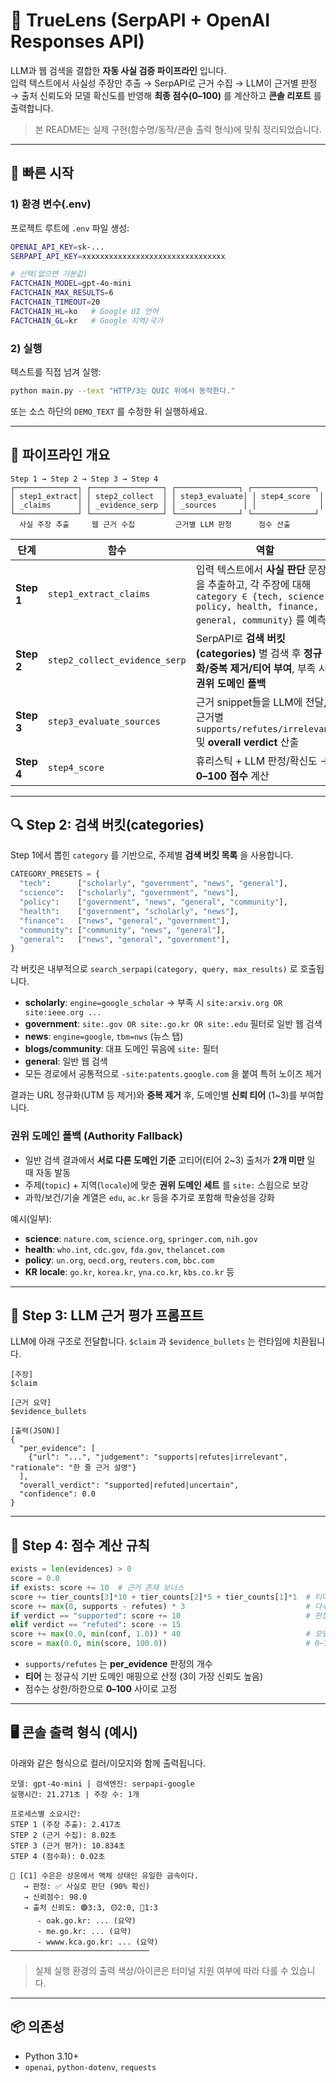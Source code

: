 # 🔎 TrueLens (SerpAPI + OpenAI Responses API)

LLM과 웹 검색을 결합한 **자동 사실 검증 파이프라인** 입니다.  
입력 텍스트에서 사실성 주장만 추출 → SerpAPI로 근거 수집 → LLM이 근거별 판정 →
출처 신뢰도와 모델 확신도를 반영해 **최종 점수(0–100)** 를 계산하고 **콘솔 리포트** 를 출력합니다.

> 본 README는 실제 구현(함수명/동작/콘솔 출력 형식)에 맞춰 정리되었습니다.

---

## 🚀 빠른 시작

### 1) 환경 변수(.env)
프로젝트 루트에 `.env` 파일 생성:

```bash
OPENAI_API_KEY=sk-...
SERPAPI_API_KEY=xxxxxxxxxxxxxxxxxxxxxxxxxxxxxxxx

# 선택(없으면 기본값)
FACTCHAIN_MODEL=gpt-4o-mini
FACTCHAIN_MAX_RESULTS=6
FACTCHAIN_TIMEOUT=20
FACTCHAIN_HL=ko   # Google UI 언어
FACTCHAIN_GL=kr   # Google 지역/국가
```

### 2) 실행
텍스트를 직접 넘겨 실행:

```bash
python main.py --text "HTTP/3는 QUIC 위에서 동작한다."
```

또는 소스 하단의 `DEMO_TEXT` 를 수정한 뒤 실행하세요.

---

## 🧱 파이프라인 개요

```
Step 1 → Step 2 → Step 3 → Step 4
┌──────────────┐ ┌────────────────┐ ┌──────────────┐ ┌──────────────┐
│ step1_extract│ │ step2_collect  │ │ step3_evaluate│ │ step4_score  │
│ _claims      │ │ _evidence_serp │ │ _sources      │ │              │
└──────────────┘ └────────────────┘ └──────────────┘ └──────────────┘
  사실 주장 추출     웹 근거 수집         근거별 LLM 판정      점수 산출
```

| 단계 | 함수 | 역할 | 처리 방식 |
|---|---|---|---|
| **Step 1** | `step1_extract_claims` | 입력 텍스트에서 **사실 판단** 문장을 추출하고, 각 주장에 대해 `category ∈ {tech, science, policy, health, finance, general, community}` 를 예측 | **GPT Responses API** |
| **Step 2** | `step2_collect_evidence_serp` | SerpAPI로 **검색 버킷(categories)** 별 검색 후 **정규화/중복 제거/티어 부여**, 부족 시 **권위 도메인 폴백** | **규칙 기반 로직** |
| **Step 3** | `step3_evaluate_sources` | 근거 snippet들을 LLM에 전달, 근거별 `supports/refutes/irrelevant` 및 **overall verdict** 산출 | **GPT Responses API** |
| **Step 4** | `step4_score` | 휴리스틱 + LLM 판정/확신도 → **0–100 점수** 계산 | **규칙 기반 로직** |

---

## 🔍 Step 2: 검색 버킷(categories)

Step 1에서 뽑힌 `category` 를 기반으로, 주제별 **검색 버킷 목록** 을 사용합니다.

```python
CATEGORY_PRESETS = {
  "tech":      ["scholarly", "government", "news", "general"],
  "science":   ["scholarly", "government", "news"],
  "policy":    ["government", "news", "general", "community"],
  "health":    ["government", "scholarly", "news"],
  "finance":   ["news", "general", "government"],
  "community": ["community", "news", "general"],
  "general":   ["news", "general", "government"],
}
```

각 버킷은 내부적으로 `search_serpapi(category, query, max_results)` 로 호출됩니다.

- **scholarly**: `engine=google_scholar` → 부족 시 `site:arxiv.org OR site:ieee.org ...`
- **government**: `site:.gov OR site:.go.kr OR site:.edu` 필터로 일반 웹 검색
- **news**: `engine=google`, `tbm=nws` (뉴스 탭)
- **blogs/community**: 대표 도메인 묶음에 `site:` 필터
- **general**: 일반 웹 검색
- 모든 경로에서 공통적으로 `-site:patents.google.com` 을 붙여 특허 노이즈 제거

결과는 URL 정규화(UTM 등 제거)와 **중복 제거** 후, 도메인별 **신뢰 티어** (1~3)를 부여합니다.

### 권위 도메인 폴백 (Authority Fallback)
- 일반 검색 결과에서 **서로 다른 도메인 기준** 고티어(티어 2~3) 출처가 **2개 미만** 일 때 자동 발동  
- 주제(`topic`) + 지역(`locale`)에 맞춘 **권위 도메인 세트** 를 `site:` 스윕으로 보강
- 과학/보건/기술 계열은 `edu`, `ac.kr` 등을 추가로 포함해 학술성을 강화

예시(일부):
- **science**: `nature.com`, `science.org`, `springer.com`, `nih.gov`
- **health**: `who.int`, `cdc.gov`, `fda.gov`, `thelancet.com`
- **policy**: `un.org`, `oecd.org`, `reuters.com`, `bbc.com`
- **KR locale**: `go.kr`, `korea.kr`, `yna.co.kr`, `kbs.co.kr` 등

---

## 🧾 Step 3: LLM 근거 평가 프롬프트

LLM에 아래 구조로 전달합니다. `$claim` 과 `$evidence_bullets` 는 런타임에 치환됩니다.

```text
[주장]
$claim

[근거 요약]
$evidence_bullets

[출력(JSON)]
{
  "per_evidence": [
    {"url": "...", "judgement": "supports|refutes|irrelevant", "rationale": "한 줄 근거 설명"}
  ],
  "overall_verdict": "supported|refuted|uncertain",
  "confidence": 0.0
}
```

---

## 🧮 Step 4: 점수 계산 규칙

```python
exists = len(evidences) > 0
score = 0.0
if exists: score += 10  # 근거 존재 보너스
score += tier_counts[3]*10 + tier_counts[2]*5 + tier_counts[1]*1  # 티어 가중
score += max(0, supports - refutes) * 3                           # 다수결 보너스
if verdict == "supported": score += 10                            # 판정 보정
elif verdict == "refuted": score -= 15
score += max(0.0, min(conf, 1.0)) * 40                            # 모델 확신도
score = max(0.0, min(score, 100.0))                               # 0~100 클리핑
```

- `supports/refutes` 는 **per_evidence** 판정의 개수
- **티어** 는 정규식 기반 도메인 매핑으로 산정 (3이 가장 신뢰도 높음)
- 점수는 상한/하한으로 **0–100** 사이로 고정

---

## 🖥️ 콘솔 출력 형식 (예시)

아래와 같은 형식으로 컬러/이모지와 함께 출력됩니다.

```
모델: gpt-4o-mini | 검색엔진: serpapi-google
실행시간: 21.271초 | 주장 수: 1개

프로세스별 소요시간:
STEP 1 (주장 추출): 2.417초
STEP 2 (근거 수집): 8.02초
STEP 3 (근거 평가): 10.834초
STEP 4 (점수화): 0.02초

🔹 [C1] 수은은 상온에서 액체 상태인 유일한 금속이다.
   → 판정: ✅ 사실로 판단 (90% 확신)
   → 신뢰점수: 98.0
   → 출처 신뢰도: 🟢3:3, 🟡2:0, 🔴1:3
      - oak.go.kr: ... (요약)
      - me.go.kr: ... (요약)
      - wwww.kca.go.kr: ... (요약)
───────────────────────────────
```

> 실제 실행 환경의 출력 색상/아이콘은 터미널 지원 여부에 따라 다를 수 있습니다.

---

## 📦 의존성

- Python 3.10+
- `openai`, `python-dotenv`, `requests`


